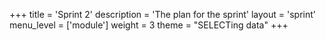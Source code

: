 +++
title = 'Sprint 2'
description = 'The plan for the sprint'
layout = 'sprint'
menu_level = ['module']
weight = 3
theme = "SELECTing data"
+++


